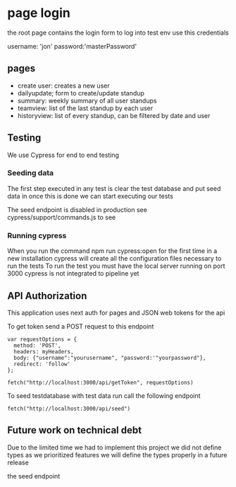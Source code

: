# page login

the root page contains the login form
to log into test env use this credentials

username: 'jon'
password:'masterPassword'

## pages

- create user: creates a new user
- dailyupdate; form to create/update standup
- summary: weekly summary of all user standups
- teamview: list of the last standup by each user
- historyview: list of every standup, can be filtered by date and user

## Testing

We use Cypress for end to end testing

### Seeding data

The first step executed in any test is clear the test database and put seed data in
once this is done we can start executing our tests

The seed endpoint is disabled in production
see cypress/support/commands.js to see

### Running cypress

When you run the command npm run cypress:open for the first time in a new installation cypress will create all the configuration files necessary to run the tests
To run the test you must have the local server running on port 3000
cypress is not integrated to pipeline yet

## API Authorization

This application uses next auth for pages and JSON web tokens for the api

To get token send a POST request to this endpoint

```
var requestOptions = {
  method: 'POST',
  headers: myHeaders,
  body: {"username":"yourusername", "password:'"yourpassword"},
  redirect: 'follow'
};

fetch("http://localhost:3000/api/getToken", requestOptions)
```

To seed testdatabase with test data run call the following endpoint

```
fetch("http://localhost:3000/api/seed")
```

## Future work on technical debt

Due to the limited time we had to implement this project we did not define types as we prioritized features
we will define the types properly in a future release

the seed endpoint
